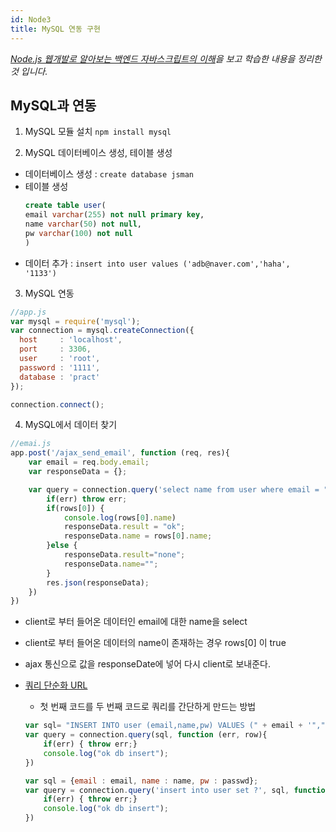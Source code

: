 ```yaml
---
id: Node3
title: MySQL 연동 구현
---
```

_[Node.js 웹개발로 알아보는 백엔드 자바스크립트의 이해](https://www.inflearn.com/course/node-js-%EC%9B%B9%EA%B0%9C%EB%B0%9C)을 보고 학습한 내용을 정리한 것 입니다._

## MySQL과 연동
1. MySQL 모듈 설치
`npm install mysql`

2. MySQL 데이터베이스 생성, 테이블 생성
- 데이터베이스 생성 : `create database jsman`
- 테이블 생성 
    ```sql
    create table user(
    email varchar(255) not null primary key,
    name varchar(50) not null,
    pw varchar(100) not null
    )
    ```
- 데이터 추가 : `insert into user values ('adb@naver.com','haha', '1133')`

3. MySQL 연동
```js
//app.js
var mysql = require('mysql');
var connection = mysql.createConnection({
  host     : 'localhost',
  port     : 3306,
  user     : 'root',
  password : '1111',
  database : 'pract'
});

connection.connect();
```

4. MySQL에서 데이터 찾기
```js
//emai.js
app.post('/ajax_send_email', function (req, res){
    var email = req.body.email;
    var responseData = {};

    var query = connection.query('select name from user where email = "' + email +'"', function(err, rows) {
        if(err) throw err;
        if(rows[0]) {
            console.log(rows[0].name)
            responseData.result = "ok";
            responseData.name = rows[0].name;
        }else {
            responseData.result="none";
            responseData.name="";
        }
        res.json(responseData);
    })
})
```
- client로 부터 들어온 데이터인 email에 대한 name을 select
- client로 부터 들어온 데이터의 name이 존재하는 경우 rows[0] 이 true
- ajax 통신으로 값을 responseDate에 넣어 다시 client로 보내준다.

- [쿼리 단순화 URL](https://github.com/mysqljs/mysql/#escaping-query-values)
    - 첫 번째 코드를 두 번째 코드로 쿼리를 간단하게 만드는 방법

    ```js
    var sql= "INSERT INTO user (email,name,pw) VALUES (" + email + '","' + name + '","' +   passwd + '")"';
    var query = connection.query(sql, function (err, row){
        if(err) { throw err;}
        console.log("ok db insert");
    })
    ```

    ```js
    var sql = {email : email, name : name, pw : passwd};
    var query = connection.query('insert into user set ?', sql, function (err, row){
        if(err) { throw err;}
        console.log("ok db insert");
    })
    ```
      
    
